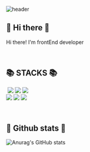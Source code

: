  ![header](https://capsule-render.vercel.app/api?type=wave&color=auto&height=200&section=header&text=HayoungLee%20&fontSize=90&fontColor=333&fontAlignY=50)
 

<h2 >👋 Hi there 👋</h2>

Hi there! I'm frontEnd developer

<br>
 
<h2>📚 STACKS 📚</h2>
<p>
<img  src"https://img.shields.io/badge/JavaScript-F7DF1E?style=flat-square&logo=JavaScript&logoColor=black"> <img src="https://img.shields.io/badge/JavaScript-F7DF1E?style=flat-square&logo=JavaScript&logoColor=black"> <img src="https://img.shields.io/badge/Sass-CC6699?style=flat-square&logo=Sass&logoColor=fff"> <img src="https://img.shields.io/badge/React-61DAFB?style=flat-square&logo=React&logoColor=black">
<br>
<img src="https://img.shields.io/badge/css-1572B6?style=flat-the-badge&logo=css3&logoColor=white">
<img src="https://img.shields.io/badge/html-E34F26?style=flat-the-badge&logo=html5&logoColor=white">
<img src="https://img.shields.io/badge/styled.components-DB7093?style=flat-the-badge&logo=styled-components&logoColor=white">
</p>

<br>

<h2>🍿 Github stats 🍿</h2>

![Anurag's GitHub stats](https://github-readme-stats.vercel.app/api?username=rumisister&show_icons=true&theme=radical)

<!--
**Rumisister/Rumisister** is a ✨ _special_ ✨ repository because its `README.md` (this file) appears on your GitHub profile.

Here are some ideas to get you started:

- 🔭 I’m currently working on ...
- 🌱 I’m currently learning ...
- 👯 I’m looking to collaborate on ...
- 🤔 I’m looking for help with ...
- 💬 Ask me about ...
- 📫 How to reach me: ...
- 😄 Pronouns: ...
- ⚡ Fun fact: ...
-->
